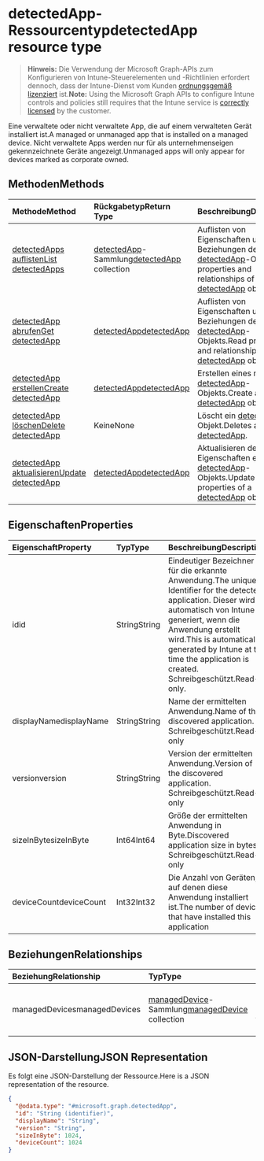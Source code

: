 # <a name="detectedapp-resource-type"></a><span data-ttu-id="44f71-101">detectedApp-Ressourcentyp</span><span class="sxs-lookup"><span data-stu-id="44f71-101">detectedApp resource type</span></span>

> <span data-ttu-id="44f71-102">**Hinweis:** Die Verwendung der Microsoft Graph-APIs zum Konfigurieren von Intune-Steuerelementen und -Richtlinien erfordert dennoch, dass der Intune-Dienst vom Kunden [ordnungsgemäß lizenziert](https://go.microsoft.com/fwlink/?linkid=839381) ist.</span><span class="sxs-lookup"><span data-stu-id="44f71-102">**Note:** Using the Microsoft Graph APIs to configure Intune controls and policies still requires that the Intune service is [correctly licensed](https://go.microsoft.com/fwlink/?linkid=839381) by the customer.</span></span>

<span data-ttu-id="44f71-103">Eine verwaltete oder nicht verwaltete App, die auf einem verwalteten Gerät installiert ist.</span><span class="sxs-lookup"><span data-stu-id="44f71-103">A managed or unmanaged app that is installed on a managed device.</span></span> <span data-ttu-id="44f71-104">Nicht verwaltete Apps werden nur für als unternehmenseigen gekennzeichnete Geräte angezeigt.</span><span class="sxs-lookup"><span data-stu-id="44f71-104">Unmanaged apps will only appear for devices marked as corporate owned.</span></span>
## <a name="methods"></a><span data-ttu-id="44f71-105">Methoden</span><span class="sxs-lookup"><span data-stu-id="44f71-105">Methods</span></span>
|<span data-ttu-id="44f71-106">Methode</span><span class="sxs-lookup"><span data-stu-id="44f71-106">Method</span></span>|<span data-ttu-id="44f71-107">Rückgabetyp</span><span class="sxs-lookup"><span data-stu-id="44f71-107">Return Type</span></span>|<span data-ttu-id="44f71-108">Beschreibung</span><span class="sxs-lookup"><span data-stu-id="44f71-108">Description</span></span>|
|:---|:---|:---|
|[<span data-ttu-id="44f71-109">detectedApps auflisten</span><span class="sxs-lookup"><span data-stu-id="44f71-109">List detectedApps</span></span>](../api/intune_devices_detectedapp_list.md)|<span data-ttu-id="44f71-110">[detectedApp](../resources/intune_devices_detectedapp.md)-Sammlung</span><span class="sxs-lookup"><span data-stu-id="44f71-110">[detectedApp](../resources/intune_devices_detectedapp.md) collection</span></span>|<span data-ttu-id="44f71-111">Auflisten von Eigenschaften und Beziehungen der [detectedApp](../resources/intune_devices_detectedapp.md)-Objekte.</span><span class="sxs-lookup"><span data-stu-id="44f71-111">List properties and relationships of the [detectedApp](../resources/intune_devices_detectedapp.md) objects.</span></span>|
|[<span data-ttu-id="44f71-112">detectedApp abrufen</span><span class="sxs-lookup"><span data-stu-id="44f71-112">Get detectedApp</span></span>](../api/intune_devices_detectedapp_get.md)|[<span data-ttu-id="44f71-113">detectedApp</span><span class="sxs-lookup"><span data-stu-id="44f71-113">detectedApp</span></span>](../resources/intune_devices_detectedapp.md)|<span data-ttu-id="44f71-114">Auflisten von Eigenschaften und Beziehungen des [detectedApp](../resources/intune_devices_detectedapp.md)-Objekts.</span><span class="sxs-lookup"><span data-stu-id="44f71-114">Read properties and relationships of the [detectedApp](../resources/intune_devices_detectedapp.md) object.</span></span>|
|[<span data-ttu-id="44f71-115">detectedApp erstellen</span><span class="sxs-lookup"><span data-stu-id="44f71-115">Create detectedApp</span></span>](../api/intune_devices_detectedapp_create.md)|[<span data-ttu-id="44f71-116">detectedApp</span><span class="sxs-lookup"><span data-stu-id="44f71-116">detectedApp</span></span>](../resources/intune_devices_detectedapp.md)|<span data-ttu-id="44f71-117">Erstellen eines neuen [detectedApp](../resources/intune_devices_detectedapp.md)-Objekts.</span><span class="sxs-lookup"><span data-stu-id="44f71-117">Create a new [detectedApp](../resources/intune_devices_detectedapp.md) object.</span></span>|
|[<span data-ttu-id="44f71-118">detectedApp löschen</span><span class="sxs-lookup"><span data-stu-id="44f71-118">Delete detectedApp</span></span>](../api/intune_devices_detectedapp_delete.md)|<span data-ttu-id="44f71-119">Keine</span><span class="sxs-lookup"><span data-stu-id="44f71-119">None</span></span>|<span data-ttu-id="44f71-120">Löscht ein [detectedApp](../resources/intune_devices_detectedapp.md)-Objekt.</span><span class="sxs-lookup"><span data-stu-id="44f71-120">Deletes a [detectedApp](../resources/intune_devices_detectedapp.md).</span></span>|
|[<span data-ttu-id="44f71-121">detectedApp aktualisieren</span><span class="sxs-lookup"><span data-stu-id="44f71-121">Update detectedApp</span></span>](../api/intune_devices_detectedapp_update.md)|[<span data-ttu-id="44f71-122">detectedApp</span><span class="sxs-lookup"><span data-stu-id="44f71-122">detectedApp</span></span>](../resources/intune_devices_detectedapp.md)|<span data-ttu-id="44f71-123">Aktualisieren der Eigenschaften eines [detectedApp](../resources/intune_devices_detectedapp.md)-Objekts.</span><span class="sxs-lookup"><span data-stu-id="44f71-123">Update the properties of a [detectedApp](../resources/intune_devices_detectedapp.md) object.</span></span>|

## <a name="properties"></a><span data-ttu-id="44f71-124">Eigenschaften</span><span class="sxs-lookup"><span data-stu-id="44f71-124">Properties</span></span>
|<span data-ttu-id="44f71-125">Eigenschaft</span><span class="sxs-lookup"><span data-stu-id="44f71-125">Property</span></span>|<span data-ttu-id="44f71-126">Typ</span><span class="sxs-lookup"><span data-stu-id="44f71-126">Type</span></span>|<span data-ttu-id="44f71-127">Beschreibung</span><span class="sxs-lookup"><span data-stu-id="44f71-127">Description</span></span>|
|:---|:---|:---|
|<span data-ttu-id="44f71-128">id</span><span class="sxs-lookup"><span data-stu-id="44f71-128">id</span></span>|<span data-ttu-id="44f71-129">String</span><span class="sxs-lookup"><span data-stu-id="44f71-129">String</span></span>|<span data-ttu-id="44f71-130">Eindeutiger Bezeichner für die erkannte Anwendung.</span><span class="sxs-lookup"><span data-stu-id="44f71-130">The unique Identifier for the detected application.</span></span> <span data-ttu-id="44f71-131">Dieser wird automatisch von Intune generiert, wenn die Anwendung erstellt wird.</span><span class="sxs-lookup"><span data-stu-id="44f71-131">This is automatically generated by Intune at the time the application is created.</span></span> <span data-ttu-id="44f71-132">Schreibgeschützt.</span><span class="sxs-lookup"><span data-stu-id="44f71-132">Read-only.</span></span>|
|<span data-ttu-id="44f71-133">displayName</span><span class="sxs-lookup"><span data-stu-id="44f71-133">displayName</span></span>|<span data-ttu-id="44f71-134">String</span><span class="sxs-lookup"><span data-stu-id="44f71-134">String</span></span>|<span data-ttu-id="44f71-135">Name der ermittelten Anwendung.</span><span class="sxs-lookup"><span data-stu-id="44f71-135">Name of the discovered application.</span></span> <span data-ttu-id="44f71-136">Schreibgeschützt.</span><span class="sxs-lookup"><span data-stu-id="44f71-136">Read-only</span></span>|
|<span data-ttu-id="44f71-137">version</span><span class="sxs-lookup"><span data-stu-id="44f71-137">version</span></span>|<span data-ttu-id="44f71-138">String</span><span class="sxs-lookup"><span data-stu-id="44f71-138">String</span></span>|<span data-ttu-id="44f71-139">Version der ermittelten Anwendung.</span><span class="sxs-lookup"><span data-stu-id="44f71-139">Version of the discovered application.</span></span> <span data-ttu-id="44f71-140">Schreibgeschützt.</span><span class="sxs-lookup"><span data-stu-id="44f71-140">Read-only</span></span>|
|<span data-ttu-id="44f71-141">sizeInByte</span><span class="sxs-lookup"><span data-stu-id="44f71-141">sizeInByte</span></span>|<span data-ttu-id="44f71-142">Int64</span><span class="sxs-lookup"><span data-stu-id="44f71-142">Int64</span></span>|<span data-ttu-id="44f71-143">Größe der ermittelten Anwendung in Byte.</span><span class="sxs-lookup"><span data-stu-id="44f71-143">Discovered application size in bytes.</span></span> <span data-ttu-id="44f71-144">Schreibgeschützt.</span><span class="sxs-lookup"><span data-stu-id="44f71-144">Read-only</span></span>|
|<span data-ttu-id="44f71-145">deviceCount</span><span class="sxs-lookup"><span data-stu-id="44f71-145">deviceCount</span></span>|<span data-ttu-id="44f71-146">Int32</span><span class="sxs-lookup"><span data-stu-id="44f71-146">Int32</span></span>|<span data-ttu-id="44f71-147">Die Anzahl von Geräten, auf denen diese Anwendung installiert ist.</span><span class="sxs-lookup"><span data-stu-id="44f71-147">The number of devices that have installed this application</span></span>|

## <a name="relationships"></a><span data-ttu-id="44f71-148">Beziehungen</span><span class="sxs-lookup"><span data-stu-id="44f71-148">Relationships</span></span>
|<span data-ttu-id="44f71-149">Beziehung</span><span class="sxs-lookup"><span data-stu-id="44f71-149">Relationship</span></span>|<span data-ttu-id="44f71-150">Typ</span><span class="sxs-lookup"><span data-stu-id="44f71-150">Type</span></span>|<span data-ttu-id="44f71-151">Beschreibung</span><span class="sxs-lookup"><span data-stu-id="44f71-151">Description</span></span>|
|:---|:---|:---|
|<span data-ttu-id="44f71-152">managedDevices</span><span class="sxs-lookup"><span data-stu-id="44f71-152">managedDevices</span></span>|<span data-ttu-id="44f71-153">[managedDevice](../resources/intune_devices_manageddevice.md)-Sammlung</span><span class="sxs-lookup"><span data-stu-id="44f71-153">[managedDevice](../resources/intune_devices_manageddevice.md) collection</span></span>|<span data-ttu-id="44f71-154">Die Geräte, auf denen die ermittelte Anwendung installiert ist.</span><span class="sxs-lookup"><span data-stu-id="44f71-154">The devices that have the discovered application installed</span></span>|

## <a name="json-representation"></a><span data-ttu-id="44f71-155">JSON-Darstellung</span><span class="sxs-lookup"><span data-stu-id="44f71-155">JSON Representation</span></span>
<span data-ttu-id="44f71-156">Es folgt eine JSON-Darstellung der Ressource.</span><span class="sxs-lookup"><span data-stu-id="44f71-156">Here is a JSON representation of the resource.</span></span>
<!-- {
  "blockType": "resource",
  "keyProperty": "id",
  "@odata.type": "microsoft.graph.detectedApp"
}
-->
``` json
{
  "@odata.type": "#microsoft.graph.detectedApp",
  "id": "String (identifier)",
  "displayName": "String",
  "version": "String",
  "sizeInByte": 1024,
  "deviceCount": 1024
}
```




